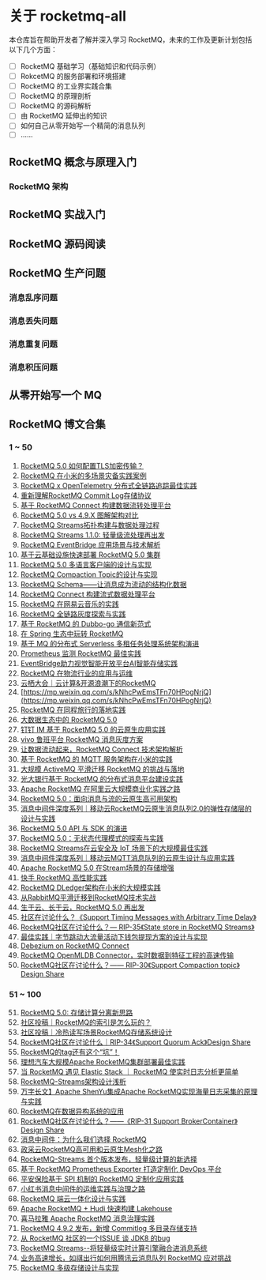# 关于 rocketmq-all
本仓库旨在帮助开发者了解并深入学习 RocketMQ，未来的工作及更新计划包括以下几个方面：
- [ ] RocketMQ 基础学习（基础知识和代码示例）
- [ ] RokcetMQ 的服务部署和环境搭建 
- [ ] RocketMQ 的工业界实践合集
- [ ] RocketMQ 的原理剖析
- [ ] RocketMQ 的源码解析
- [ ] 由 RocketMQ 延伸出的知识
- [ ] 如何自己从零开始写一个精简的消息队列
- [ ] ……

## RocketMQ 概念与原理入门
### RocketMQ 架构

## RocketMQ 实战入门

## RocketMQ 源码阅读

## RocketMQ 生产问题
### 消息乱序问题
### 消息丢失问题
### 消息重复问题
### 消息积压问题

## 从零开始写一个 MQ

## RocketMQ 博文合集

### 1 ~ 50 
1. [RocketMQ 5.0 如何配置TLS加密传输？](https://mp.weixin.qq.com/s/8WUkoXPObNoCoKFN1yL66g)
2. [RocketMQ 在小米的多场景灾备实践案例](https://mp.weixin.qq.com/s/X_ysJQUBKoBkTSrWYeLMZQ)
3. [RocketMQ x OpenTelemetry 分布式全链路追踪最佳实践](https://mp.weixin.qq.com/s/uQXx71ordJG1tgctXoOiuQ)
4. [重新理解RocketMQ Commit Log存储协议](https://mp.weixin.qq.com/s/SIEKVS447BixX8CCn8BKcQ)
5. [基于 RocketMQ Connect 构建数据流转处理平台](https://mp.weixin.qq.com/s/3gP0bHBuraiqTKNNZlVKvA)
6. [RocketMQ 5.0 vs 4.9.X 图解架构对比](https://mp.weixin.qq.com/s/XN11tCQcWEtPv-Jk2xuUtw)
7. [RocketMQ Streams拓扑构建与数据处理过程](https://mp.weixin.qq.com/s/nbVAfURBn1CfkKb28B1TiA)
8. [RocketMQ Streams 1.1.0: 轻量级流处理再出发](https://mp.weixin.qq.com/s/eYo1dEFOqLNSXslINhCp0A)
9. [RocketMQ EventBridge 应用场景与技术解析](https://mp.weixin.qq.com/s/k5IAhcP8cMKlP8Hx0OKXHg)
10. [基于云基础设施快速部署 RocketMQ 5.0 集群](https://mp.weixin.qq.com/s/6oVYuphdhX35nlfhq917Nw)
11. [RocketMQ 5.0 多语言客户端的设计与实现](https://mp.weixin.qq.com/s/vC-YVUoHRMG1QN1ZdQ-3Pg)
12. [RocketMQ Compaction Topic的设计与实现](https://mp.weixin.qq.com/s/whw9W9OeA70onRSdCz6Efw)
13. [RocketMQ Schema——让消息成为流动的结构化数据](https://mp.weixin.qq.com/s/w45Iql9HW5Puya7xZYc1lg)
14. [RocketMQ Connect 构建流式数据处理平台](https://mp.weixin.qq.com/s/KS5ndbU6ZfXLiVgGXmRemQ)
15. [RocketMQ 在网易云音乐的实践](https://mp.weixin.qq.com/s/-3jZjbXlhlI44KNApiZGzA)
16. [RocketMQ 全链路灰度探索与实践](https://mp.weixin.qq.com/s/W0en1TFgKVtNRiSdASxW5g)
17. [基于 RocketMQ 的 Dubbo-go 通信新范式](https://mp.weixin.qq.com/s/Gjbv3BNHB-vmVe_fPbBh3A)
18. [在 Spring 生态中玩转 RocketMQ](https://mp.weixin.qq.com/s/fd0jcCbiB63Mz6RTP9nTrw)
19. [基于 MQ 的分布式 Serverless 多租任务处理系统架构演进](https://mp.weixin.qq.com/s/f0TasL9miJOa1Wmhwe3y2A)
20. [Prometheus 监测 RocketMQ 最佳实践](https://mp.weixin.qq.com/s/5hUByJNYdRPuKFIK103gJA)
21. [EventBridge助力视觉智能开放平台AI智能存储实践](https://mp.weixin.qq.com/s/tSH9hp0i7XOH2yAn1rk_7Q)
22. [RocketMQ 在物流行业的应用与运维](https://mp.weixin.qq.com/s/R2wDNjxdKBVTpXE_JN9ONQ)
23. [云栖大会｜云计算&开源浪潮下的RocketMQ](https://mp.weixin.qq.com/s/V23WVsjyIaqmqRzxXBX2HQ)
24. [https://mp.weixin.qq.com/s/kNhcPwEmsTFn70HPogNrjQ](https://mp.weixin.qq.com/s/kNhcPwEmsTFn70HPogNrjQ)
25. [RocketMQ 在同程旅行的落地实践](https://mp.weixin.qq.com/s/mGqb11hHFghQcgrwJ2wCdQ)
26. [大数据生态中的 RocketMQ 5.0](https://mp.weixin.qq.com/s/wg69D12pz6heWoiHuzgluQ)
27. [钉钉 IM 基于 RocketMQ 5.0 的云原生应用实践](https://mp.weixin.qq.com/s/sCHQ58JAnZq_EkmbflTQ4A)
28. [vivo 鲁班平台 RocketMQ 消息灰度方案](https://mp.weixin.qq.com/s/F89FSuJKV-G2GbKcDMQ7zQ)
29. [让数据流动起来，RocketMQ Connect 技术架构解析](https://mp.weixin.qq.com/s/7IdwROHqOQDQexngaIDd-A)
30. [基于 RocketMQ 的 MQTT 服务架构在小米的实践](https://mp.weixin.qq.com/s/gOVg0XGzPpTnkCRXWvknPw)
31. [大规模 ActiveMQ 平滑迁移 RocketMQ 的挑战与落地](https://mp.weixin.qq.com/s/fIseF4yJY0PSY_DtAw6qFg)
32. [光大银行基于 RocketMQ 的分布式消息平台建设实践](https://mp.weixin.qq.com/s/zDt3OpVgM0hyTjFOI6_FVA)
33. [Apache RocketMQ 在阿里云大规模商业化实践之路](https://mp.weixin.qq.com/s/bcjTyNcgPIeMlgNwdKyROg)
34. [RocketMQ 5.0：面向消息与流的云原生高可用架构](https://mp.weixin.qq.com/s/bb6cGUxpsAoU-IqBgmSJHw)
35. [消息中间件深度系列｜移动云RocketMQ云原生消息队列2.0的弹性存储层的设计与实践](https://mp.weixin.qq.com/s/OYSXlvRVhoAPkqGlX7csQg)
36. [RocketMQ 5.0 API 与 SDK 的演进](https://mp.weixin.qq.com/s/4ikNyc7BN4pF2gw8obwetQ)
37. [RocketMQ 5.0：无状态代理模式的探索与实践](https://mp.weixin.qq.com/s/9ROgOnTtPNsGzi7vmvmWmg)
38. [RocketMQ Streams在云安全及 IoT 场景下的大规模最佳实践](https://mp.weixin.qq.com/s/Jqv5btXy29fLScK9I5Jfnw)
39. [消息中间件深度系列｜移动云MQTT消息队列的云原生设计与应用实践](https://mp.weixin.qq.com/s/HXMiWy9milnEoko2GtjhhA)
40. [Apache RocketMQ 5.0 在Stream场景的存储增强](https://mp.weixin.qq.com/s/ZnhA-6OUVh-vkIKZ0XTGhw)
41. [快手 RocketMQ 高性能实践](https://mp.weixin.qq.com/s/Jjq-5cc3rU7IClveTc0UDg)
42. [RocketMQ DLedger架构在小米的大规模实践](https://mp.weixin.qq.com/s/xo8tRnj-49YIFDJW7Cr_5w)
43. [从RabbitMQ平滑迁移到RocketMQ技术实战](https://mp.weixin.qq.com/s/jqx-X2ZTnT2ZnUg2vEE2fw)
44. [生于云、长于云，RocketMQ 5.0 再出发](https://mp.weixin.qq.com/s/TXpCMf9hjCu6MmEGvNbEKA)
45. [社区在讨论什么？《Support Timing Messages with Arbitrary Time Delay》](https://mp.weixin.qq.com/s/iZL8M88gF7s5NmW7DYyYDQ)
46. [RocketMQ社区在讨论什么？— RIP-35《State store in RocketMQ Streams》](https://mp.weixin.qq.com/s/bjBLWD4mGzyTE0lqvL43Hg)
47. [最佳实践｜字节跳动大流量活动下钱包提现方案的设计与实现](https://mp.weixin.qq.com/s/U554E1BVhJLqydi9OApMrQ)
48. [Debezium on RocketMQ Connect](https://mp.weixin.qq.com/s/YNjylhmo1IlvAEKwpjjMkg)
49. [RocketMQ OpenMLDB Connector，实时数据到特征工程的高速传输](https://mp.weixin.qq.com/s/GQTd6hOzEPysBmAEfsCDmQ)
50. [RocketMQ社区在讨论什么？—— RIP-30《Support Compaction topic》Design Share](https://mp.weixin.qq.com/s/4TLHUxa_jJXRc4gehMjkVw)

### 51 ~ 100

51. [RocketMQ 5.0: 存储计算分离新思路](https://mp.weixin.qq.com/s/qgoCsLDs6_WtR4t4fdtEmA)
52. [社区投稿｜RocketMQ的索引是怎么玩的？](https://mp.weixin.qq.com/s/LFL6Y8i-LH0X8z2olIdwxw)
53. [社区投稿｜冷热读写场景RocketMQ存储系统设计](https://mp.weixin.qq.com/s/SAocFTHoiwpL_YdEeGoJ9g)
54. [RocketMQ社区在讨论什么｜RIP-34《Support Quorum Ack》Design Share](https://mp.weixin.qq.com/s/RrP5uRjS0dISqKXCbPCJvg)
55. [RocketMQ的tag还有这个“坑”！](https://mp.weixin.qq.com/s/Tn0UpClIfTiuBbwGs_FVtQ)
56. [理想汽车大规模Apache RocketMQ集群部署最佳实践](https://mp.weixin.qq.com/s/kQmIingxndLJEgjdQiYMnA)
57. [当 RocketMQ 遇见 Elastic Stack ｜ RocketMQ 使实时日志分析更简单](https://mp.weixin.qq.com/s/mq0U9VfWnebDMEQTgb1ygg)
58. [RocketMQ-Streams架构设计浅析](https://mp.weixin.qq.com/s/AX5NW9lbp3F0uqyxlaT9qQ)
59. [万字长文】Apache ShenYu集成Apache RocketMQ实现海量日志采集的原理与实践](https://mp.weixin.qq.com/s/-ECsif37m3EMENtgT_UuaA)
60. [RocketMQ在数据异构系统的应用](https://mp.weixin.qq.com/s/-rxwk7beaZloA_7wj1WGFA)
61. [RocketMQ社区在讨论什么？——《RIP-31 Support BrokerContainer》Design Share](https://mp.weixin.qq.com/s/qaBWVMgyiEScFVPIHtiH6A)
62. [消息中间件：为什么我们选择 RocketMQ](https://mp.weixin.qq.com/s/wNN28Shg8tVf1W7aYhTolA)
63. [政采云RocketMQ高可用和云原生Mesh化之路](https://mp.weixin.qq.com/s/DX2h2FdJRO3jZKETmEDLWA)
64. [RocketMQ-Streams 首个版本发布，轻量级计算的新选择](https://mp.weixin.qq.com/s/rFIVIv1OWloj9nwg4H0J0w)
65. [基于 RocketMQ Prometheus Exporter 打造定制化 DevOps 平台](https://mp.weixin.qq.com/s/CP66_eGkMKjxvCfb-IEbQw)
66. [平安保险基于 SPI 机制的 RocketMQ 定制化应用实践](https://mp.weixin.qq.com/s/eeoWcAI3aa5OZgPzDXTcEw)
67. [小红书消息中间件的运维实践与治理之路](https://mp.weixin.qq.com/s/JMgKdsXkvb_vfI5bGPHXQg)
68. [RocketMQ 端云一体化设计与实践](https://mp.weixin.qq.com/s/5ywAAb1xuMSAfSLZt7IV8g)
69. [Apache RocketMQ + Hudi 快速构建 Lakehouse](https://mp.weixin.qq.com/s/U-kjKStSbv28xp31sejcNA)
70. [喜马拉雅 Apache RocketMQ 消息治理实践](https://mp.weixin.qq.com/s/twC8iUYzwFBLCEXMrYY2ew)
71. [RocketMQ 4.9.2 发布，新增 Commitlog 多目录存储支持](https://mp.weixin.qq.com/s/DUSK7sDX19Kpk_O1yVPgXA)
72. [从 RocketMQ 社区的一个ISSUE 谈 JDK8 的bug](https://mp.weixin.qq.com/s/wNSB_fMno9WPqRAWenquHw)
73. [RocketMQ Streams--将轻量级实时计算引擎融合进消息系统](https://mp.weixin.qq.com/s/Aa3EI69Vckc5OiagdHalXg)
74. [业务高速增长，如祺出行如何用腾讯云消息队列 RocketMQ 应对挑战](https://mp.weixin.qq.com/s/_LNfMMwwiqCwewCg21FCGw)
75. [RocketMQ 多级存储设计与实现](https://mp.weixin.qq.com/s/8TGr_iCnBzAtVu0qz82D7Q)